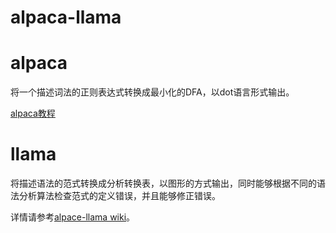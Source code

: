 alpaca-llama
============
# alpaca
将一个描述词法的正则表达式转换成最小化的DFA，以dot语言形式输出。

[alpaca教程](https://github.com/activesys/alpaca-llama/wiki/AlpacaTutorial)

# llama
将描述语法的范式转换成分析转换表，以图形的方式输出，同时能够根据不同的语法分析算法检查范式的定义错误，并且能够修正错误。

详情请参考[alpace-llama wiki](https://github.com/activesys/alpaca-llama/wiki)。

